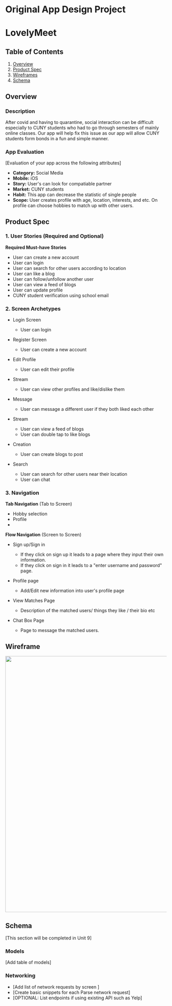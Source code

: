 Original App Design Project
===

# LovelyMeet

## Table of Contents
1. [Overview](#Overview)
1. [Product Spec](#Product-Spec)
1. [Wireframes](#Wireframes)
2. [Schema](#Schema)


## Overview
### Description
After covid and having to quarantine, social interaction can be difficult especially to CUNY students who had to go through semesters of mainly online classes. Our app will help fix this issue as our app will allow CUNY students form bonds in a fun and simple manner.


### App Evaluation
[Evaluation of your app across the following attributes]
- **Category:** Social Media
- **Mobile:** iOS
- **Story:** User's can look for compatiable partner
- **Market:** CUNY students
- **Habit:** This app can decrease the statistic of single people
- **Scope:** User creates profile with age, location, interests, and etc. On profile can choose hobbies to match up with other users.

## Product Spec

### 1. User Stories (Required and Optional)

**Required Must-have Stories**

* User can create a new account
* User can login
* User can search for other users according to location
* User can like a blog
* User can follow/unfollow another user
* User can view a feed of blogs
* User can update profile
* CUNY student verification using school email

### 2. Screen Archetypes

* Login Screen
   * User can login
* Register Screen
   * User can create a new account
* Edit Profile
  * User can edit their profile
* Stream
  * User can view other profiles and like/dislike them   
* Message
  * User can message a different user if they both liked each other

* Stream
   * User can view a feed of blogs
   * User can double tap to like blogs
* Creation
   * User can create blogs to post
* Search
   * User can search for other users near their location
   * User can chat 

### 3. Navigation

**Tab Navigation** (Tab to Screen)

* Hobby selection
* Profile
* 

**Flow Navigation** (Screen to Screen)

* Sign up/Sign in
   * If they click on sign up it leads to a page where they input their own information.
   * If they click on sign in it leads to a "enter username and password" page.
* Profile page
   * Add/Edit new information into user's profile page

* View Matches Page 
  * Description of the matched users/ things they like / their bio etc

* Chat Box Page 
   * Page to message the matched users. 


   

## Wireframe
<img src="https://wireframes.jpg" width=800><br>

## Schema 
[This section will be completed in Unit 9]
### Models
[Add table of models]
### Networking
- [Add list of network requests by screen ]
- [Create basic snippets for each Parse network request]
- [OPTIONAL: List endpoints if using existing API such as Yelp]  
